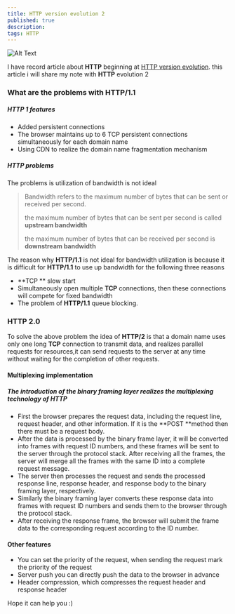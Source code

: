 ```yaml
---
title: HTTP version evolution 2 
published: true
description: 
tags: HTTP
---
```

![Alt Text](https://dev-to-uploads.s3.amazonaws.com/i/3rmlzrhjnewq46j5hdhx.jpg)

I have record article about **HTTP** beginning at [HTTP version evolution](https://dev.to/ihavecoke/http-version-evolution-2cef). this article i will share my note with **HTTP** evolution 2

### What are the problems with HTTP/1.1

##### HTTP 1 features 

* Added persistent connections 
* The browser maintains up to 6 TCP persistent connections simultaneously for each domain name
* Using CDN to realize the domain name fragmentation mechanism

##### HTTP problems

The problems is utilization of bandwidth is not ideal

> Bandwidth refers to the maximum number of bytes that can be sent or received per second. 
>
> the maximum number of bytes that can be sent per second is called **upstream bandwidth**
>
> the maximum number of bytes that can be received per second is  **downstream bandwidth**

The reason why **HTTP/1.1** is not ideal for bandwidth utilization is because it is difficult for **HTTP/1.1** to use up bandwidth for the following three reasons

* **TCP ** slow start
* Simultaneously open multiple **TCP** connections, then these connections will compete for fixed bandwidth
* The problem of **HTTP/1.1** queue blocking.

### HTTP 2.0 

To solve the above problem the idea of  **HTTP/2** is that a domain name uses only one long **TCP** connection to transmit data, and realizes parallel requests for resources,it can send requests to the server at any time without waiting for the completion of other requests.

#### Multiplexing implementation

##### The introduction of the binary framing layer realizes the multiplexing technology of HTTP

* First the browser prepares the request data, including the request line, request header, and other information. If it is the **POST **method then there must be a request body.
* After the data is processed by the binary frame layer, it will be converted into frames with request ID numbers, and these frames will be sent to the server through the protocol stack. 
  After receiving all the frames, the server will merge all the frames with the same ID into a complete request message.
* The server then processes the request and sends the processed response line, response header, and response body to the binary framing layer, respectively.
* Similarly the binary framing layer converts these response data into frames with request ID numbers and sends them to the browser through the protocol stack.
* After receiving the response frame, the browser will submit the frame data to the corresponding request according to the ID number.

#### Other features

* You can set the priority of the request, when sending the request mark the priority of the request
* Server push you can directly push the data to the browser in advance
* Header compression, which compresses the request header and response header



Hope it can help you :)


